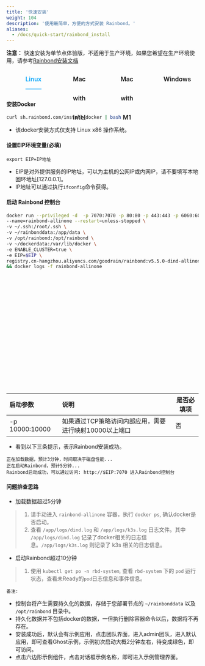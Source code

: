 ```yaml
---
title: '快速安装'
weight: 104
description: '使用最简单，方便的方式安装 Rainbond。'
aliases:
  - /docs/quick-start/rainbond_install
---
```


**注意：**
快速安装为单节点体验版，不适用于生产环境，如果您希望在生产环境使用，请参考[Rainbond安装文档](https://www.rainbond.com/docs/user-operations/deploy/)


<style scoped>
.tabes {
    width: 100%;
    height: 830px;
    padding: 0;
    list-style: none;
    display: flex;
    position: relative;
    overflow: hidden;
}
.tab-input {
    display: none;
}
.tab-item {
    margin-left:30px;
    padding:0px 20px;
    height: 50px;
    text-align: center;
}
.tab-item:hover{
    background-color:#ebedf0;
    border-top-left-radius: 4px;
    border-top-right-radius: 4px;
}
.tab-tit {
    display: block;
    width: 100%;
    height: 100%;
    line-height: 50px;
    cursor: pointer;
    font-size: 16px;
    font-weight: 600;
}
.tab-input:checked+.tab-tit {
    color: #0FA7F9;
    border-bottom: 2px solid #0FA7F9;
}
.tab-content {
    width:100%;
    display: none;
    position: absolute;
    top: 60px;
    left: 0;
    text-align: left;
    box-sizing: border-box;
}
.tab-input:checked~.tab-content {
    display: block;
}
</style>
<div class="tabes">
      <div class="tab-item">
            <input type="radio" name="check" id="active1" class="tab-input" checked>
            <label for="active1" class="tab-tit">Linux</label>
            <div class="tab-content">

#### 安装Docker

```bash
curl sh.rainbond.com/install_docker | bash
```

- 该docker安装方式仅支持 Linux x86 操作系统。

#### 设置EIP环境变量(必填)

``` 
export EIP=IP地址
```

- EIP是对外提供服务的IP地址，可以为主机的公网IP或内网IP，请不要填写本地回环地址[127.0.0.1]。
- IP地址可以通过执行```ifconfig```命令获得。


#### 启动 Rainbond 控制台


```bash
docker run --privileged -d  -p 7070:7070 -p 80:80 -p 443:443 -p 6060:6060 -p 8443:8443 \
--name=rainbond-allinone --restart=unless-stopped \
-v ~/.ssh:/root/.ssh \
-v ~/rainbonddata:/app/data \
-v /opt/rainbond:/opt/rainbond \
-v ~/dockerdata:/var/lib/docker \
-e ENABLE_CLUSTER=true \
-e EIP=$EIP \
registry.cn-hangzhou.aliyuncs.com/goodrain/rainbond:v5.5.0-dind-allinone \
&& docker logs -f rainbond-allinone
```

</div>
        </div>
        <div class="tab-item">
            <input type="radio" name="check" id="active2" class="tab-input">
            <label for="active2" class="tab-tit">Mac with intel</label>
            <div class="tab-content">

#### 安装条件：
- 根分区磁盘保证50G+
- 保证有可用的 docker desktop， 点击此处下载[Docker Desktop](https://docs.docker.com/desktop/mac/release-notes/#docker-desktop)

#### 设置EIP环境变量（必填）

``` 
export EIP=IP地址
```

- EIP是对外提供服务的IP地址，可以为主机的公网IP或内网IP，请不要填写本地回环地址[127.0.0.1]。
- IP地址可以通过执行```ifconfig```命令获得，或者按住`Option`的同时点击右上角`WIFI`图标即可。

#### 启动控制台：

**启动命令需要在MAC终端命令行执行**

```
docker run --privileged -d -p 7070:7070 -p 80:80 -p 443:443 -p 6060:6060 -p 8443:8443 \
--name=rainbond-allinone --restart=unless-stopped \
-v ~/.ssh:/root/.ssh \
-v ~/opt/rainbond:/opt/rainbond \
-v ~/rainbonddata:/app/data \
-e ENABLE_CLUSTER=true \
-e EIP=$EIP \
registry.cn-hangzhou.aliyuncs.com/goodrain/rainbond:v5.5.0-dind-allinone \
&& docker logs -f rainbond-allinone
```

</div>
        </div>
        <div class="tab-item">
            <input type="radio" name="check" id="active3" class="tab-input">
            <label for="active3" class="tab-tit">Mac with M1</label>
            <div class="tab-content">
            
#### 安装条件：              
- 根分区磁盘保证50G+
- 保证有可用的 docker desktop， 点击此处下载[Docker Desktop](https://docs.docker.com/desktop/mac/release-notes/#docker-desktop)

#### 设置EIP环境变量（必填）

``` 
export EIP=IP地址
```

- EIP是对外提供服务的IP地址，可以为主机的公网IP或内网IP，请不要填写本地回环地址[127.0.0.1]。
- IP地址可以通过执行```ifconfig```命令获得，或者按住`Option`的同时点击右上角`WIFI`图标即可。

#### 启动控制台：

**启动命令需要在MAC终端命令行执行**

```
docker run --privileged -d -p 7070:7070 -p 80:80 -p 443:443 -p 6060:6060 -p 8443:8443 \
--name=rainbond-allinone --restart=unless-stopped \
-v ~/.ssh:/root/.ssh \
-v ~/opt/rainbond:/opt/rainbond \
-v ~/rainbonddata:/app/data \
-e ENABLE_CLUSTER=true \
-e EIP=$EIP \
registry.cn-hangzhou.aliyuncs.com/goodrain/rainbond:v5.5.0-dind-arm64-allinone \
&& docker logs -f rainbond-allinone
```

<b> </b>
            </div>
      </div>
      <div class="tab-item">
            <input type="radio" name="check" id="active4" class="tab-input">
            <label for="active4" class="tab-tit">Windows</label>
            <div class="tab-content">

#### 安装条件：
- 根分区磁盘保证50G+
- 保证有可用的 docker desktop， 点击此处下载[Docker Desktop](https://docs.docker.com/desktop/windows/install/)

#### 设置EIP环境变量（必填）

```
-e EIP=IP地址
```

- EIP是对外提供服务的IP地址，可以为主机的公网IP或内网IP，请不要填写本地回环地址[127.0.0.1]。
- IP地址为必填项，可以通过```ipconfig```命令，或者点击右下角网络图标>查看其属性获得IP地址。

#### 启动控制台：

**启动命令需要在CMD命令行执行**

```bash
docker run --privileged -d  -p 7070:7070 -p 80:80 -p 443:443 -p 6060:6060 -p 8443:8443 ^
--name=rainbond-allinone --restart=unless-stopped ^
-v ~/.ssh:/root/.ssh ^
-v ~/rainbonddata:/app/data ^
-v ~/opt/rainbond:/opt/rainbond ^
-e ENABLE_CLUSTER=true ^
-e EIP=IP地址 ^
registry.cn-hangzhou.aliyuncs.com/goodrain/rainbond:v5.5.0-dind-allinone ^
&& docker logs -f rainbond-allinone
```        

<b> </b>
            </div>
      </div>
    </div>


| 启动参数       | 说明                                                   | 是否必填项 |
| :------------- | :----------------------------------------------------- | ---------- |
| -p 10000:10000 | 如果通过TCP策略访问内部应用，需要进行映射10000以上端口 | 否         |

- 看到以下三条提示，表示Rainbond安装成功。

``` 
正在加载数据，预计3分钟，时间取决于磁盘性能...
正在启动Rainbond，预计5分钟...
Rainbond启动成功，可以通过访问: http://$EIP:7070 进入Rainbond控制台
```

#### 问题排查思路
- 加载数据超过5分钟

> 1. 请手动进入 `rainbond-allinone` 容器，执行 `docker ps`, 确认docker是否启动。
> 2. 查看 `/app/logs/dind.log` 和 `/app/logs/k3s.log` 日志文件。其中 `/app/logs/dind.log` 记录了docker相关的日志信息。`/app/logs/k3s.log` 则记录了 k3s 相关的日志信息。

- 启动Rainbond超过10分钟

> 1. 使用 `kubectl get po -n rbd-system`, 查看 `rbd-system` 下的 `pod` 运行状态，查看未Ready的`pod`日志信息和事件信息。


`备注:`

- 控制台将产生需要持久化的数据，存储于您部署节点的 `~/rainbonddata` 以及 ``` /opt/rainbond``` 目录中。
- 持久化数据并不包括docker的数据，一但执行删除容器命令以后，数据将不再存在。
- 安装成功后，默认会有示例应用，点击团队界面，进入admin团队，进入默认应用，即可查看Ghost示例，示例初次启动大概2分钟左右，待变成绿色，即可访问。
- 点击六边形示例组件，点击对话框示例名称，即可进入示例管理界面。
